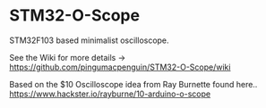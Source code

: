 # STM32-O-Scope
STM32F103 based minimalist oscilloscope. 

See the Wiki for more details -> https://github.com/pingumacpenguin/STM32-O-Scope/wiki 

Based on the $10 Oscilloscope idea from Ray Burnette found here.. https://www.hackster.io/rayburne/10-arduino-o-scope

